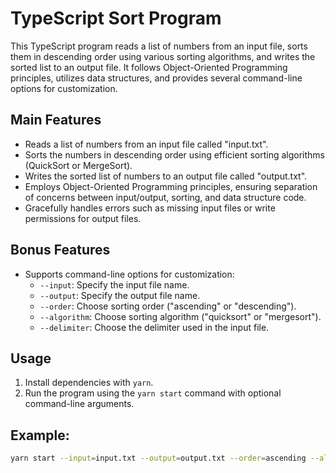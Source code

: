 # TypeScript Sort Program

This TypeScript program reads a list of numbers from an input file, sorts them in descending order using various sorting algorithms, and writes the sorted list to an output file. It follows Object-Oriented Programming principles, utilizes data structures, and provides several command-line options for customization.

## Main Features

- Reads a list of numbers from an input file called "input.txt".
- Sorts the numbers in descending order using efficient sorting algorithms (QuickSort or MergeSort).
- Writes the sorted list of numbers to an output file called "output.txt".
- Employs Object-Oriented Programming principles, ensuring separation of concerns between input/output, sorting, and data structure code.
- Gracefully handles errors such as missing input files or write permissions for output files.

## Bonus Features

- Supports command-line options for customization:
  - `--input`: Specify the input file name.
  - `--output`: Specify the output file name.
  - `--order`: Choose sorting order ("ascending" or "descending").
  - `--algorithm`: Choose sorting algorithm ("quicksort" or "mergesort").
  - `--delimiter`: Choose the delimiter used in the input file.

## Usage

1. Install dependencies with `yarn`.
2. Run the program using the `yarn start` command with optional command-line arguments.

## Example:
```bash
yarn start --input=input.txt --output=output.txt --order=ascending --algorithm=mergesort --delimiter=", "